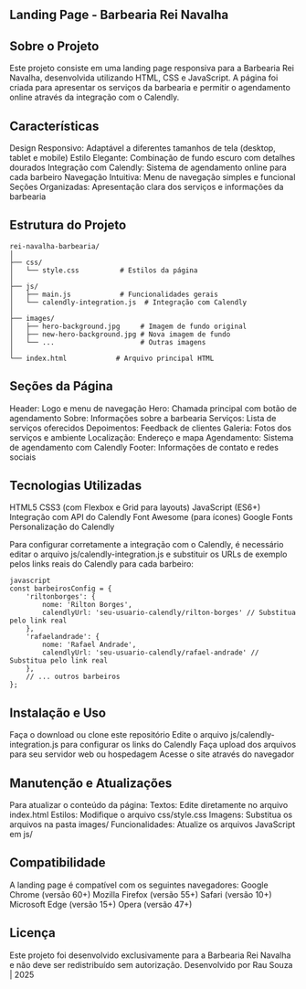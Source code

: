 ## Landing Page - Barbearia Rei Navalha

## Sobre o Projeto

Este projeto consiste em uma landing page responsiva para a Barbearia Rei Navalha, desenvolvida utilizando HTML, CSS e JavaScript. A página foi criada para apresentar os serviços da barbearia e permitir o agendamento online através da integração com o Calendly.

## Características

Design Responsivo: Adaptável a diferentes tamanhos de tela (desktop, tablet e mobile)
Estilo Elegante: Combinação de fundo escuro com detalhes dourados
Integração com Calendly: Sistema de agendamento online para cada barbeiro
Navegação Intuitiva: Menu de navegação simples e funcional
Seções Organizadas: Apresentação clara dos serviços e informações da barbearia

## Estrutura do Projeto
```
rei-navalha-barbearia/
│
├── css/
│   └── style.css          # Estilos da página
│
├── js/
│   ├── main.js            # Funcionalidades gerais
│   └── calendly-integration.js  # Integração com Calendly
│
├── images/
│   ├── hero-background.jpg     # Imagem de fundo original
│   ├── new-hero-background.jpg # Nova imagem de fundo
│   └── ...                     # Outras imagens
│
└── index.html            # Arquivo principal HTML
```

## Seções da Página

Header: Logo e menu de navegação
Hero: Chamada principal com botão de agendamento
Sobre: Informações sobre a barbearia
Serviços: Lista de serviços oferecidos
Depoimentos: Feedback de clientes
Galeria: Fotos dos serviços e ambiente
Localização: Endereço e mapa
Agendamento: Sistema de agendamento com Calendly
Footer: Informações de contato e redes sociais

## Tecnologias Utilizadas

HTML5
CSS3 (com Flexbox e Grid para layouts)
JavaScript (ES6+)
Integração com API do Calendly
Font Awesome (para ícones)
Google Fonts
Personalização do Calendly

Para configurar corretamente a integração com o Calendly, é necessário editar o arquivo js/calendly-integration.js e substituir os URLs de exemplo pelos links reais do Calendly para cada barbeiro:

```
javascript
const barbeirosConfig = {
    'riltonborges': {
        nome: 'Rilton Borges',
        calendlyUrl: 'seu-usuario-calendly/rilton-borges' // Substitua pelo link real
    },
    'rafaelandrade': {
        nome: 'Rafael Andrade',
        calendlyUrl: 'seu-usuario-calendly/rafael-andrade' // Substitua pelo link real
    },
    // ... outros barbeiros
};
```

## Instalação e Uso

Faça o download ou clone este repositório
Edite o arquivo js/calendly-integration.js para configurar os links do Calendly
Faça upload dos arquivos para seu servidor web ou hospedagem
Acesse o site através do navegador

## Manutenção e Atualizações
Para atualizar o conteúdo da página:
Textos: Edite diretamente no arquivo index.html
Estilos: Modifique o arquivo css/style.css
Imagens: Substitua os arquivos na pasta images/
Funcionalidades: Atualize os arquivos JavaScript em js/

## Compatibilidade

A landing page é compatível com os seguintes navegadores:
Google Chrome (versão 60+)
Mozilla Firefox (versão 55+)
Safari (versão 10+)
Microsoft Edge (versão 15+)
Opera (versão 47+)

## Licença
Este projeto foi desenvolvido exclusivamente para a Barbearia Rei Navalha e não deve ser redistribuído sem autorização.
Desenvolvido por Rau Souza | 2025

